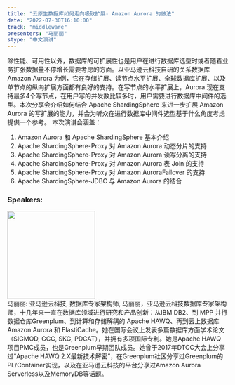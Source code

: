 ```yaml
---
title: "云原生数据库如何走向极致扩展- Amazon Aurora 的做法"
date: "2022-07-30T16:10:00"
track: "middleware"
presenters: "马丽丽"
stype: "中文演讲"
---
```

除性能、可用性以外，数据库的可扩展性也是用户在进行数据库选型时或者随着业务扩张数据量不停增长需要考虑的方面。以亚马逊云科技自研的关系数据库 Amazon Aurora 为例，它在存储扩展、读节点水平扩展、全球数据库扩展、以及单节点的纵向扩展方面都有良好的支持。在写节点的水平扩展上，Aurora 现在支持最多4个写节点，在用户写的并发数比较多时，用户需要进行数据库中间件的选型。本次分享会介绍如何结合 Apache ShardingSphere 来进一步扩展 Amazon Aurora 的写扩展的能力，并会为听众在进行数据库中间件选型基于什么角度考虑提供一个参考。
本次演讲会涵盖：
1. Amazon Aurora 和 Apache ShardingSphere 基本介绍
2. Apache ShardingSphere-Proxy 对 Amazon Aurora 动态分片的支持
3. Apache ShardingSphere-Proxy 对 Amazon Aurora 读写分离的支持
4. Apache ShardingSphere-Proxy 对 Amazon Aurora 表 Join 的支持
5. Apache ShardingSphere-Proxy 对 Amazon AuroraFailover 的支持
6. Apache ShardingSphere-JDBC 与 Amazon Aurora 的结合
 ### Speakers: 
 <img src="images/speaker/1200.png" width="200" /><br>马丽丽: 亚马逊云科技, 数据库专家架构师, 马丽丽，亚马逊云科技数据库专家架构师，十几年来一直在数据库领域进行研究和产品创新：从IBM DB2、到 MPP 并行数据仓库Greenplum、到计算和存储解耦的 Apache HAWQ、再到云上数据库 Amazon Aurora 和 ElastiCache。她在国际会议上发表多篇数据库方面学术论文（SIGMOD, GCC, SKG, PDCAT），并拥有多项国际专利。她是Apache HAWQ 项目PMC成员，也是Greenplum早期团队成员。她曾于2017年DTCC大会上分享过“Apache HAWQ 2.X最新技术解密”，在Greenplum社区分享过Greenplum的PL/Container实现，以及在亚马逊云科技的平台分享过Amazon Aurora Serverless以及MemoryDB等话题。

 
